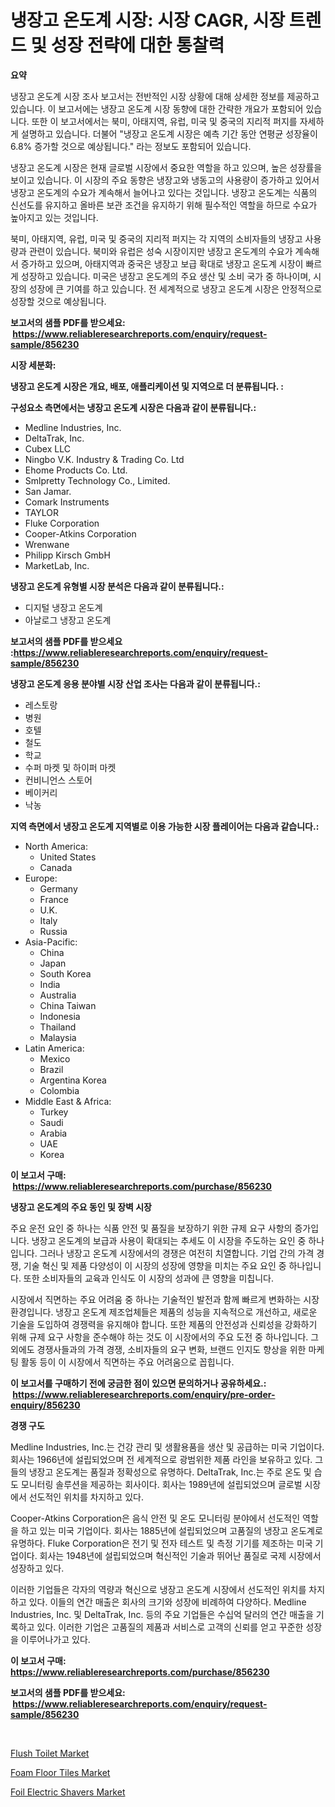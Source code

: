 <p><h1>냉장고 온도계 시장: 시장 CAGR, 시장 트렌드 및 성장 전략에 대한 통찰력</h1></p><p><strong>요약</strong></p>
<p><p>냉장고 온도계 시장 조사 보고서는 전반적인 시장 상황에 대해 상세한 정보를 제공하고 있습니다. 이 보고서에는 냉장고 온도계 시장 동향에 대한 간략한 개요가 포함되어 있습니다. 또한 이 보고서에서는 북미, 아태지역, 유럽, 미국 및 중국의 지리적 퍼지를 자세하게 설명하고 있습니다. 더불어 "냉장고 온도계 시장은 예측 기간 동안 연평균 성장율이 6.8% 증가할 것으로 예상됩니다." 라는 정보도 포함되어 있습니다.</p><p>냉장고 온도계 시장은 현재 글로벌 시장에서 중요한 역할을 하고 있으며, 높은 성장률을 보이고 있습니다. 이 시장의 주요 동향은 냉장고와 냉동고의 사용량이 증가하고 있어서 냉장고 온도계의 수요가 계속해서 늘어나고 있다는 것입니다. 냉장고 온도계는 식품의 신선도를 유지하고 올바른 보관 조건을 유지하기 위해 필수적인 역할을 하므로 수요가 높아지고 있는 것입니다.</p><p>북미, 아태지역, 유럽, 미국 및 중국의 지리적 퍼지는 각 지역의 소비자들의 냉장고 사용량과 관련이 있습니다. 북미와 유럽은 성숙 시장이지만 냉장고 온도계의 수요가 계속해서 증가하고 있으며, 아태지역과 중국은 냉장고 보급 확대로 냉장고 온도계 시장이 빠르게 성장하고 있습니다. 미국은 냉장고 온도계의 주요 생산 및 소비 국가 중 하나이며, 시장의 성장에 큰 기여를 하고 있습니다. 전 세계적으로 냉장고 온도계 시장은 안정적으로 성장할 것으로 예상됩니다.</p></p>
<p><strong>보고서의 샘플 PDF를 받으세요: &nbsp;<a href="https://www.reliableresearchreports.com/enquiry/request-sample/856230">https://www.reliableresearchreports.com/enquiry/request-sample/856230</a></strong></p>
<p><strong>시장 세분화:</strong></p>
<p><strong> 냉장고 온도계 시장은 개요, 배포, 애플리케이션 및 지역으로 더 분류됩니다. :</strong></p>
<p><strong>구성요소 측면에서는 냉장고 온도계 시장은 다음과 같이 분류됩니다.:</strong></p>
<p><ul><li>Medline Industries, Inc.</li><li>DeltaTrak, Inc.</li><li>Cubex LLC</li><li>Ningbo V.K. Industry & Trading Co. Ltd</li><li>Ehome Products Co. Ltd.</li><li>Smlpretty Technology Co., Limited.</li><li>San Jamar.</li><li>Comark Instruments</li><li>TAYLOR</li><li>Fluke Corporation</li><li>Cooper-Atkins Corporation</li><li>Wrenwane</li><li>Philipp Kirsch GmbH</li><li>MarketLab, Inc.</li></ul></p>
<p><strong> 냉장고 온도계 유형별 시장 분석은 다음과 같이 분류됩니다.:</strong></p>
<p><ul><li>디지털 냉장고 온도계</li><li>아날로그 냉장고 온도계</li></ul></p>
<p><strong>보고서의 샘플 PDF를 받으세요 :<a href="https://www.reliableresearchreports.com/enquiry/request-sample/856230">https://www.reliableresearchreports.com/enquiry/request-sample/856230</a></strong></p>
<p><strong> 냉장고 온도계 응용 분야별 시장 산업 조사는 다음과 같이 분류됩니다.:</strong></p>
<p><ul><li>레스토랑</li><li>병원</li><li>호텔</li><li>철도</li><li>학교</li><li>수퍼 마켓 및 하이퍼 마켓</li><li>컨비니언스 스토어</li><li>베이커리</li><li>낙농</li></ul></p>
<p><strong>지역 측면에서 냉장고 온도계 지역별로 이용 가능한 시장 플레이어는 다음과 같습니다.:</strong></p>
<p><ul>
    <li>
        North America:
        <ul>
            <li>United States</li>
            <li>Canada</li>
        </ul>
    </li>
    <li>
        Europe:
        <ul>
            <li>Germany</li>
            <li>France</li>
            <li>U.K.</li>
            <li>Italy</li>
            <li>Russia</li>
        </ul>
    </li>
    <li>
        Asia-Pacific:
        <ul>
            <li>China</li>
            <li>Japan</li>
            <li>South Korea</li>
            <li>India</li>
            <li>Australia</li>
            <li>China Taiwan</li>
            <li>Indonesia</li>
            <li>Thailand</li>
            <li>Malaysia</li>
        </ul>
    </li>
    <li>
        Latin America:
        <ul>
            <li>Mexico</li>
            <li>Brazil</li>
            <li>Argentina Korea</li>
            <li>Colombia</li>
        </ul>
    </li>
    <li>
        Middle East & Africa:
        <ul>
            <li>Turkey</li>
            <li>Saudi</li>
            <li>Arabia</li>
            <li>UAE</li>
            <li>Korea</li>
        </ul>
    </li>
    </ul></p>
<p><strong>이 보고서 구매: &nbsp;<a href="https://www.reliableresearchreports.com/purchase/856230">https://www.reliableresearchreports.com/purchase/856230</a></strong></p>
<p><strong>냉장고 온도계의 주요 동인 및 장벽 시장</strong></p>
<p><p>주요 운전 요인 중 하나는 식품 안전 및 품질을 보장하기 위한 규제 요구 사항의 증가입니다. 냉장고 온도계의 보급과 사용이 확대되는 추세도 이 시장을 주도하는 요인 중 하나입니다. 그러나 냉장고 온도계 시장에서의 경쟁은 여전히 치열합니다. 기업 간의 가격 경쟁, 기술 혁신 및 제품 다양성이 이 시장의 성장에 영향을 미치는 주요 요인 중 하나입니다. 또한 소비자들의 교육과 인식도 이 시장의 성과에 큰 영향을 미칩니다.</p><p>시장에서 직면하는 주요 어려움 중 하나는 기술적인 발전과 함께 빠르게 변화하는 시장 환경입니다. 냉장고 온도계 제조업체들은 제품의 성능을 지속적으로 개선하고, 새로운 기술을 도입하여 경쟁력을 유지해야 합니다. 또한 제품의 안전성과 신뢰성을 강화하기 위해 규제 요구 사항을 준수해야 하는 것도 이 시장에서의 주요 도전 중 하나입니다. 그 외에도 경쟁사들과의 가격 경쟁, 소비자들의 요구 변화, 브랜드 인지도 향상을 위한 마케팅 활동 등이 이 시장에서 직면하는 주요 어려움으로 꼽힙니다.</p></p>
<p><strong>이 보고서를 구매하기 전에 궁금한 점이 있으면 문의하거나 공유하세요.: &nbsp;<a href="https://www.reliableresearchreports.com/enquiry/pre-order-enquiry/856230">https://www.reliableresearchreports.com/enquiry/pre-order-enquiry/856230</a></strong></p>
<p><strong>경쟁 구도</strong></p>
<p><p>Medline Industries, Inc.는 건강 관리 및 생활용품을 생산 및 공급하는 미국 기업이다. 회사는 1966년에 설립되었으며 전 세계적으로 광범위한 제품 라인을 보유하고 있다. 그들의 냉장고 온도계는 품질과 정확성으로 유명하다. DeltaTrak, Inc.는 주로 온도 및 습도 모니터링 솔루션을 제공하는 회사이다. 회사는 1989년에 설립되었으며 글로벌 시장에서 선도적인 위치를 차지하고 있다.</p><p>Cooper-Atkins Corporation은 음식 안전 및 온도 모니터링 분야에서 선도적인 역할을 하고 있는 미국 기업이다. 회사는 1885년에 설립되었으며 고품질의 냉장고 온도계로 유명하다. Fluke Corporation은 전기 및 전자 테스트 및 측정 기기를 제조하는 미국 기업이다. 회사는 1948년에 설립되었으며 혁신적인 기술과 뛰어난 품질로 국제 시장에서 성장하고 있다.</p><p>이러한 기업들은 각자의 역량과 혁신으로 냉장고 온도계 시장에서 선도적인 위치를 차지하고 있다. 이들의 연간 매출은 회사의 크기와 성장에 비례하여 다양하다. Medline Industries, Inc. 및 DeltaTrak, Inc. 등의 주요 기업들은 수십억 달러의 연간 매출을 기록하고 있다. 이러한 기업은 고품질의 제품과 서비스로 고객의 신뢰를 얻고 꾸준한 성장을 이루어나가고 있다.</p></p>
<p><strong>이 보고서 구매: &nbsp; <a href="https://www.reliableresearchreports.com/purchase/856230">https://www.reliableresearchreports.com/purchase/856230</a></strong></p>
<p><strong>보고서의 샘플 PDF를 받으세요: &nbsp;<a href="https://www.reliableresearchreports.com/enquiry/request-sample/856230">https://www.reliableresearchreports.com/enquiry/request-sample/856230</a></strong><strong></strong></p>
<p>&nbsp;</p>
<p><p><a href="https://github.com/nicoletavirag/Market-Research-Report-List-2/blob/main/flush-toilet-market.md">Flush Toilet Market</a></p><p><a href="https://github.com/redneck06/Market-Research-Report-List-2/blob/main/foam-floor-tiles-market.md">Foam Floor Tiles Market</a></p><p><a href="https://github.com/peachesmcdowel1/Market-Research-Report-List-1/blob/main/foil-electric-shavers-market.md">Foil Electric Shavers Market</a></p></p>